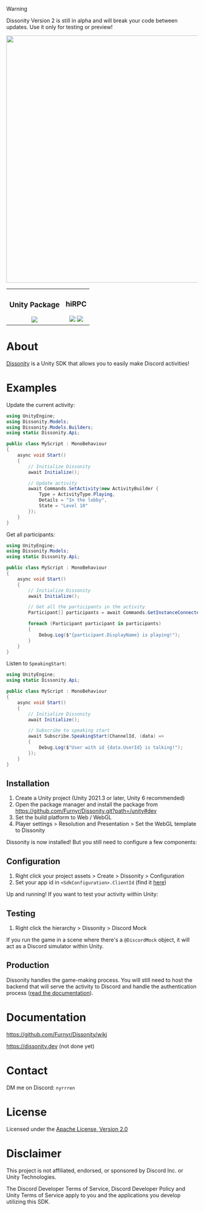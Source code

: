 
> [!WARNING]
> Dissonity Version 2 is still in alpha and will break your code between updates. Use it only for testing or preview!

<div align="center">
    <img src="https://i.imgur.com/60Sv0ak.png" width="650">
</div>

<div align="center">
<table>
<tr>
    <td>
        <div align="center">
            <h3>Unity Package</h3>
            <img src="https://img.shields.io/badge/version-alpha%20v2.0.0-red">
        </div>
    </td>
    <td>
        <div align="center">
            <h3>hiRPC</h3>
            <img src="https://img.shields.io/badge/dynamic/toml?url=https%3A%2F%2Fraw.githubusercontent.com%2FFurnyr%2FDissonity%2Frefs%2Fheads%2Fdev%2Fhirpc%2FCargo.toml&query=package.version&prefix=v&label=version&color=red">
            <img src="https://img.shields.io/github/actions/workflow/status/Furnyr/Dissonity/hirpc.yaml">
        </div>
    </td>
</tr>
</table>
</div>


# About

[Dissonity](https://dissonity.dev) is a Unity SDK that allows you to easily make Discord activities!

# Examples

Update the current activity:

```cs
using UnityEngine;
using Dissonity.Models;
using Dissonity.Models.Builders;
using static Dissonity.Api;

public class MyScript : MonoBehaviour
{
    async void Start()
    {
        // Initialize Dissonity
        await Initialize();

        // Update activity
        await Commands.SetActivity(new ActivityBuilder {
            Type = ActivityType.Playing,
            Details = "In the lobby",
            State = "Level 10"
        });
    }
}
```

Get all participants:

```cs
using UnityEngine;
using Dissonity.Models;
using static Dissonity.Api;

public class MyScript : MonoBehaviour
{
    async void Start()
    {
        // Initialize Dissonity
        await Initialize();

        // Get all the participants in the activity
        Participant[] participants = await Commands.GetInstanceConnectedParticipants();

        foreach (Participant participant in participants)
        {
            Debug.Log($"{participant.DisplayName} is playing!");
        }
    }
}
```

Listen to `SpeakingStart`:

```cs
using UnityEngine;
using static Dissonity.Api;

public class MyScript : MonoBehaviour
{
    async void Start()
    {
        // Initialize Dissonity
        await Initialize();

        // Subscribe to speaking start
        await Subscribe.SpeakingStart(ChannelId, (data) =>
        {
            Debug.Log($"User with id {data.UserId} is talking!");
        });
    }
}
```

## Installation

1. Create a Unity project (Unity 2021.3 or later, Unity 6 recommended)
2. Open the package manager and install the package from https://github.com/Furnyr/Dissonity.git?path=/unity#dev
3. Set the build platform to Web / WebGL
4. Player settings > Resolution and Presentation > Set the WebGL template to Dissonity

Dissonity is now installed! But you still need to configure a few components:

## Configuration

1. Right click your project assets > Create > Dissonity > Configuration
2. Set your app id in `<SdkConfiguration>.ClientId` (find it [here](https://discord.com/developers/applications))

Up and running! If you want to test your activity within Unity:

## Testing

1. Right click the hierarchy > Dissonity > Discord Mock

If you run the game in a scene where there's a `@DiscordMock` object, it will act as a Discord simulator within Unity.

## Production

Dissonity handles the game-making process. You will still need to host the backend that will serve the activity to Discord and handle the authentication process ([read the documentation](#documentation)).


# Documentation

https://github.com/Furnyr/Dissonity/wiki

https://dissonity.dev (not done yet)

# Contact

DM me on Discord: `nyrrren`

# License

Licensed under the [Apache License, Version 2.0](LICENSE)

# Disclaimer

This project is not affiliated, endorsed, or sponsored by Discord Inc. or Unity Technologies.

The Discord Developer Terms of Service, Discord Developer Policy and Unity Terms of Service apply to you and the applications you develop utilizing this SDK.